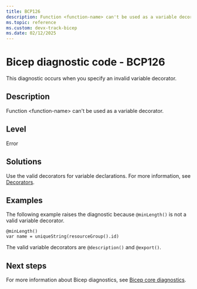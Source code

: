 ```yaml
---
title: BCP126
description: Function <function-name> can't be used as a variable decorator.
ms.topic: reference
ms.custom: devx-track-bicep
ms.date: 02/12/2025
---
```


# Bicep diagnostic code - BCP126

This diagnostic occurs when you specify an invalid variable decorator.

## Description

Function \<function-name> can't be used as a variable decorator.

## Level

Error

## Solutions

Use the valid decorators for variable declarations. For more information, see [Decorators](../variables.md#use-decorators).

## Examples

The following example raises the diagnostic because `@minLength()` is not a valid variable decorator.

```bicep
@minLength()
var name = uniqueString(resourceGroup().id)
```

The valid variable decorators are `@description()` and `@export()`.  

## Next steps

For more information about Bicep diagnostics, see [Bicep core diagnostics](../bicep-core-diagnostics.md).
